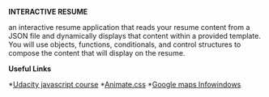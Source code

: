 **INTERACTIVE RESUME**

an interactive resume application that reads your resume content from a JSON file and dynamically displays that content within a provided template. You will use objects, functions, conditionals, and control structures to compose the content that will display on the resume.

**Useful Links**

*[Udacity javascript course](https://classroom.udacity.com/courses/ud804/lessons/1946788554/concepts/25505685350923)
*[Animate.css](https://daneden.github.io/animate.css/)
*[Google maps Infowindows](https://developers.google.com/maps/documentation/javascript/infowindows#open)
